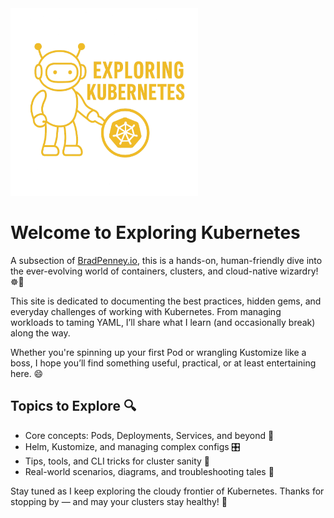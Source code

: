<img src="images/exploring_kubernetes.png" alt="Exploring Kubernetes" class="img-responsive-right" width="300">

# Welcome to Exploring Kubernetes

A subsection of [BradPenney.io](https://bradpenney.io), this is a hands-on, human-friendly
dive into the ever-evolving world of containers, clusters, and cloud-native wizardry! ☸️🚀

This site is dedicated to documenting the best practices, hidden gems, and everyday challenges
of working with Kubernetes. From managing workloads to taming YAML, I’ll share what I learn
(and occasionally break) along the way.

Whether you're spinning up your first Pod or wrangling Kustomize like a boss, I hope you’ll
find something useful, practical, or at least entertaining here. 😄

## Topics to Explore 🔍

- Core concepts: Pods, Deployments, Services, and beyond 🧱
- Helm, Kustomize, and managing complex configs 🎛️
- Tips, tools, and CLI tricks for cluster sanity 🧘
- Real-world scenarios, diagrams, and troubleshooting tales 🧯

Stay tuned as I keep exploring the cloudy frontier of Kubernetes.
Thanks for stopping by — and may your clusters stay healthy! 👋
